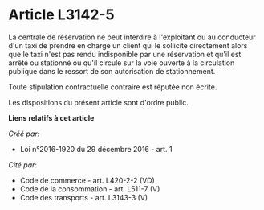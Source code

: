 # Article L3142-5

La centrale de réservation ne peut interdire à l'exploitant ou au  conducteur d'un taxi de prendre en charge un client qui le
sollicite  directement alors que le taxi n'est pas rendu indisponible par une  réservation et qu'il est arrêté ou stationné
ou qu'il circule sur la  voie ouverte à la circulation publique dans le ressort de son  autorisation de stationnement. 

Toute stipulation contractuelle contraire est réputée non écrite. 

Les dispositions du présent article sont d'ordre public.

**Liens relatifs à cet article**

_Créé par_:

  - Loi n°2016-1920 du 29 décembre 2016 - art. 1

_Cité par_:

  - Code de commerce - art. L420-2-2 (VD)
  - Code de la consommation - art. L511-7 (V)
  - Code des transports - art. L3143-3 (V)
